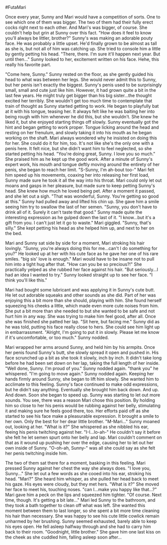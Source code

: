 #FutaMari

Once every year, Sunny and Mari would have a competition of sorts. One to see which one of them was bigger.
The two of them had their fully erect cocks right next to each other. And Mari's was bigger, of course. She couldn't help but grin at Sunny over this fact. "How does it feel to know you'll always be littler, brother?" Sunny's was making an adorable pouty face. He was probably a little upset. He'd finally grown to be almost as tall as she is, but not all of him was catching up. She tried to console him a little by gently petting his head. "There, there. I'm sure it'll happen next year. But until then..." Sunny looked to her, excitement written on his face. Hehe, this really his favorite part.

"Come here, Sunny." Sunny rested on the floor, as she gently guided his head to what was between her legs. She would never admit this to Sunny, but her penis isn't exactly the biggest. Sunny's penis used to be surprisingly small, small and cute just like him. However, it had grown quite a bit in the last few years. He might truly get bigger than his big sister...the thought excited her terribly.
She wouldn't get too much time to contemplate that train of thought as Sunny started getting to work. He began to playfully bat at it with his tongue, teasing her. It always felt like he was baiting her into being rough with him whenever he did this, but she wouldn't. She knew he liked it, but she enjoyed starting things off slowly. Sunny eventually got the hint and began getting to work proper. Tongue licking around the head and resting on her frenulum, and slowly taking it into his mouth as he began working on the shaft. Mari always wondered why he insisted on doing this for her. She could do it for him, too. It's not like she's the only one with a penis here. It felt nice, but she didn't want him to feel neglected, so she started petting his head. "You're doing great, Sunny. I love you so much." She praised him as he kept up the good work.
After a minute of Sunny's expert work, his mouth and tongue deftly moving around the entirety of her penis, she began to reach her limit. "S-Sunny, I'm ah-bout too-" Mari felt him speed up his movements, coaxing her into releasing her first load, Sunny made sure he took it all the way into his throat. Mari could only let out moans and gasps in her pleasure, but made sure to keep petting Sunny's head. She knew how much he loved being pet. After a moment it passed, and she let out a sigh. "That was wonderful, Sunny. You're getting so good at this." Sunny had pulled away and lifted his chin up. She gave him a smile seeing him try to swallow the last of her semen. "Sunny, you don't have to drink all of it. Surely it can't taste that good." Sunny made quite the interesting expression as he gulped down the last of it. "I know...but it's a gift from you. I can't just let it go to waste." Mari giggled. "Sunny, that's silly." She kept petting his head as she helped him up, and next to her on the bed.

Mari and Sunny sat side by side for a moment, Mari stroking his hair lovingly. "Sunny, you're always doing this for me...can't I do something for you?" He looked up at her with his cute face as he gave her one of his rare smiles. "big sis' love is enough." Mari would have to be insane not to pull him into a tight hug after that. "How can you be so precious?!" She practically yelped as she rubbed her face against his hair.
"But seriously...I had an idea I wanted to try." Sunny looked straight up to see her face. "I think you'll like this."

Mari had bought some lubricant and was applying it in Sunny's cute butt. He let out adorable squeaks and other sounds as she did. Part of her was enjoying this a bit more than she should, playing with him. She found herself squeezing his cheeks a little, which made even more cute noises from him. She put a bit more than she needed to but she wanted to be safe and not hurt him in any way. She was trying to make him feel good, after all.
Once she was finished she patted her lap. "Sit here, but facing me." Sunny did as he was told, putting his face really close to hers. She could see him light up in embarrassment. "Alright, I'm going to put it in slowly. Please let me know if it's uncomfortable, or too much." Sunny nodded.

Mari wrapped her arms around Sunny, and held him by his armpits. Once her penis found Sunny's butt, she slowly spread it open and pushed in. His face scrunched up a bit as she took it slowly, inch by inch. It didn't take long before he had been set down on her lap, taking the full length of her inside. "Well done, Sunny. I'm proud of you." Sunny nodded again. "thank you" he whispered. "I'm going to move again." Sunny nodded again. Keeping her hands firmly around Sunny, she began to lift him slowly. She wanted him to acclimate to this feeling. Sunny's face continued to make odd expressions, but he didn't say anything. Eventually she brought him back down. And up. And down. Soon she began to speed up. Sunny was starting to let out more sounds. You see, there was a reason Mari chose this position. By holding him so close to her his penis would be rubbing against her belly, stimulating it and making sure he feels good there, too. Her efforts paid off as she started to see his face make a pleasurable expression. It brought a smile to her own. Only the best for her dear little brother.
"M-Mari..." Sunny moaned out, looking at her. "What is it?" She whispered as she nibbled his ear, feeing his penis twitching against her. "I-I...lo-ah-" He couldn't say it before she felt he let semen spurt onto her belly and lap. Mari couldn't comment on that as it wound up pushing her over the edge, causing her to let out her own inside of Sunny. "O-oh-ah, Sunny-" was all she could say as she felt her penis twitching inside him.

The two of them sat there for a moment, basking in this feeling. Mari pressed Sunny against her chest the way she always does. "I love you, Sunny..." She let out a few words as she cooed into his ear, stroking his head. "Mari?" She heard him whisper, as she pulled her head back to meet his gaze. His eyes were cloudy, but they met hers. "What is it?" She moved her face to meet his, touching noses. "can I...make you happy like that...?" Mari gave him a peck on the lips and squeezed him tighter. "Of course. Next time, though. It's getting a bit late..."
Mari led Sunny to the bathroom, and they took a bath together to clean off what was left. She wanted this moment between them to last longer, so she spent a bit more time cleaning his hair than necessary. She was happy to see his cute little cowlick remain unharmed by her brushing. Sunny seemed exhausted, barely able to keep his eyes open. He fell asleep halfway through and she had to carry him back to their room.
"Goodnight, little brother." She gave him one last kiss on the cheek as she cuddled him, falling asleep soon after...
